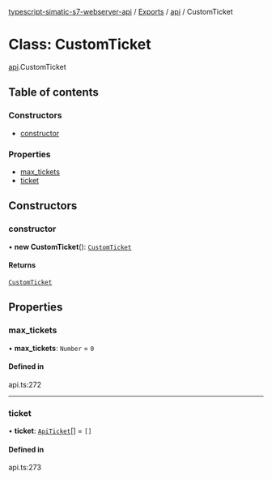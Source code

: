 [typescript-simatic-s7-webserver-api](../README.md) / [Exports](../modules.md) / [api](../modules/api.md) / CustomTicket

# Class: CustomTicket

[api](../modules/api.md).CustomTicket

## Table of contents

### Constructors

- [constructor](api.CustomTicket.md#constructor)

### Properties

- [max\_tickets](api.CustomTicket.md#max_tickets)
- [ticket](api.CustomTicket.md#ticket)

## Constructors

### constructor

• **new CustomTicket**(): [`CustomTicket`](api.CustomTicket.md)

#### Returns

[`CustomTicket`](api.CustomTicket.md)

## Properties

### max\_tickets

• **max\_tickets**: `Number` = `0`

#### Defined in

api.ts:272

___

### ticket

• **ticket**: [`ApiTicket`](api.ApiTicket.md)[] = `[]`

#### Defined in

api.ts:273
